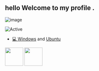 ##  hello  Welcome to my profile .

![image](https://funnyfrenzy.nyc3.digitaloceanspaces.com/FunzyPicsCDN/assets/pins/6723507/707854001495385707_.gif)



![Active](https://img.shields.io/badge/%F0%9F%8C%8E-French%20and%20English-9cf)


- [💻 Windows](#-os-)  and [Ubuntu](#-os-)




<a href="https://discord.gg/jfT8RmwswH"><img src="https://upload.wikimedia.org/wikipedia/fr/thumb/0/05/Discord.svg/1200px-Discord.svg.png" width="60"></a> <a
href="https://twitter.com/espadashx064"><img src="http://assets.stickpng.com/images/580b57fcd9996e24bc43c53e.png" width="60"></a>
